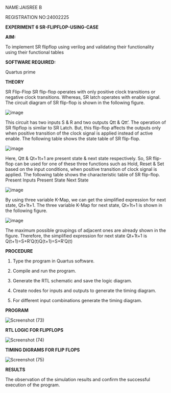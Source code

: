 
NAME:JAISREE B

REGISTRATION NO:24002225

**EXPERIMENT 6 SR-FLIPFLOP-USING-CASE**

**AIM:**

To implement  SR flipflop using verilog and validating their functionality using their functional tables

**SOFTWARE REQUIRED:**

Quartus prime

**THEORY**

SR Flip-Flop SR flip-flop operates with only positive clock transitions or negative clock transitions. Whereas, SR latch operates with enable signal. The circuit diagram of SR flip-flop is shown in the following figure.

![image](https://github.com/naavaneetha/SR-FLIPFLOP-USING-CASE/assets/154305477/0f710028-ad52-4d3e-9276-8714cf023a25)

 
This circuit has two inputs S & R and two outputs Qtt & Qtt’. The operation of SR flipflop is similar to SR Latch. But, this flip-flop affects the outputs only when positive transition of the clock signal is applied instead of active enable. The following table shows the state table of SR flip-flop.

![image](https://github.com/naavaneetha/SR-FLIPFLOP-USING-CASE/assets/154305477/dabfc4f4-87e3-4cbc-9472-f89ee1b5ed30)

 
Here, Qtt & Qt+1t+1 are present state & next state respectively. So, SR flip-flop can be used for one of these three functions such as Hold, Reset & Set based on the input conditions, when positive transition of clock signal is applied. The following table shows the characteristic table of SR flip-flop. Present Inputs Present State Next State

![image](https://github.com/naavaneetha/SR-FLIPFLOP-USING-CASE/assets/154305477/dd90d16c-aec5-4290-a586-e2346b1e9eb5)

 
By using three variable K-Map, we can get the simplified expression for next state, Qt+1t+1. The three variable K-Map for next state, Qt+1t+1 is shown in the following figure.

![image](https://github.com/naavaneetha/SR-FLIPFLOP-USING-CASE/assets/154305477/473efad6-d70b-4ca7-aeb7-898bbfca319f)

 
The maximum possible groupings of adjacent ones are already shown in the figure. Therefore, the simplified expression for next state Qt+1t+1 is Q(t+1)=S+R′Q(t)Q(t+1)=S+R′Q(t)

**PROCEDURE**

1. Type the program in Quartus software.

2. Compile and run the program.

3. Generate the RTL schematic and save the logic diagram.

4. Create nodes for inputs and outputs to generate the timing diagram.

5. For different input combinations generate the timing diagram.

**PROGRAM**

![Screenshot (73)](https://github.com/user-attachments/assets/cdc40db5-0fec-479d-ab89-1af38de71a48)


**RTL LOGIC FOR FLIPFLOPS**

![Screenshot (74)](https://github.com/user-attachments/assets/82121466-fb9a-4c4b-bad4-94ad6fc36fbe)


**TIMING DIGRAMS FOR FLIP FLOPS**

![Screenshot (75)](https://github.com/user-attachments/assets/73ab115d-481a-4a85-9a01-81413fad0eb5)

**RESULTS**

The observation of the simulation results and confirm the successful execution of the program.
